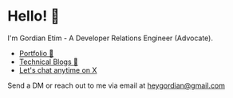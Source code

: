 
# Hello! 👋

I'm Gordian Etim - A Developer Relations Engineer (Advocate). 


- [Portfolio 📂](https://linktr.ee/heygordian)
- [Technical Blogs 📝](https://linktr.ee/heygordian)
- [Let's chat anytime on X](https://x.com/0xgordian) 

Send a DM or reach out to me via email at heygordian@gmail.com




